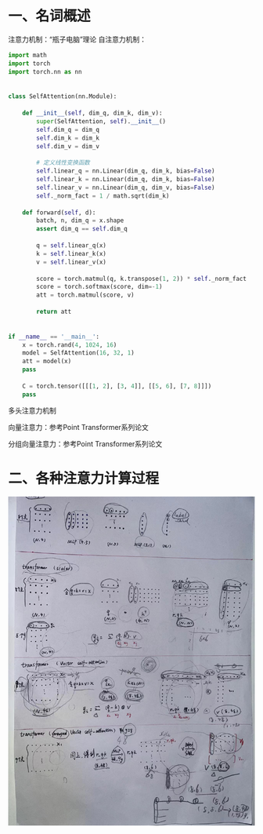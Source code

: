 # 一、名词概述
注意力机制：“瓶子电脑”理论
自注意力机制：
```python
import math
import torch
import torch.nn as nn


class SelfAttention(nn.Module):

    def __init__(self, dim_q, dim_k, dim_v):
        super(SelfAttention, self).__init__()
        self.dim_q = dim_q
        self.dim_k = dim_k
        self.dim_v = dim_v

        # 定义线性变换函数
        self.linear_q = nn.Linear(dim_q, dim_k, bias=False)
        self.linear_k = nn.Linear(dim_q, dim_k, bias=False)
        self.linear_v = nn.Linear(dim_q, dim_v, bias=False)
        self._norm_fact = 1 / math.sqrt(dim_k)

    def forward(self, d):
        batch, n, dim_q = x.shape
        assert dim_q == self.dim_q

        q = self.linear_q(x)
        k = self.linear_k(x)
        v = self.linear_v(x)

        score = torch.matmul(q, k.transpose(1, 2)) * self._norm_fact
        score = torch.softmax(score, dim=-1)
        att = torch.matmul(score, v)

        return att


if __name__ == '__main__':
    x = torch.rand(4, 1024, 16)
    model = SelfAttention(16, 32, 1)
    att = model(x)
    pass

    C = torch.tensor([[[1, 2], [3, 4]], [[5, 6], [7, 8]]])
    pass
```

多头注意力机制

向量注意力：参考Point Transformer系列论文

分组向量注意力：参考Point Transformer系列论文

# 二、各种注意力计算过程
![1720768489150](image/transformer学习/1720768489150.jpg)

